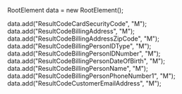 RootElement data = new RootElement();

data.add("ResultCodeCardSecurityCode", "M");
data.add("ResultCodeBillingAddress", "M");
data.add("ResultCodeBillingAddressZipCode", "M");
data.add("ResultCodeBillingPersonIDType", "M");
data.add("ResultCodeBillingPersonIDNumber", "M");
data.add("ResultCodeBillingPersonDateOfBirth", "M");
data.add("ResultCodeBillingPersonName", "M");
data.add("ResultCodeBillingPersonPhoneNumber1", "M");
data.add("ResultCodeCustomerEmailAddress", "M");

